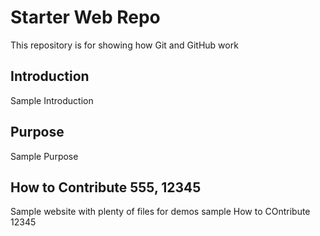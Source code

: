 # Starter Web Repo

This repository is for showing how Git and GitHub work

## Introduction
Sample Introduction

## Purpose
Sample Purpose

## How to Contribute 555, 12345

Sample website with plenty of files for demos sample How to COntribute 12345